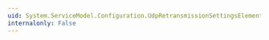 ```yaml
---
uid: System.ServiceModel.Configuration.UdpRetransmissionSettingsElement.#ctor
internalonly: False
---
```

